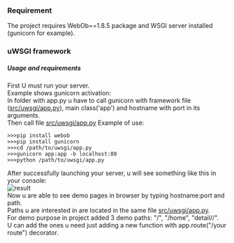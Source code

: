 ### Requirement
The project requires WebOb==1.8.5 package and WSGI server installed (gunicorn for example).<br>

### uWSGI framework <br>
##### Usage and requirements
First U must run your server.<br>
Example shows gunicorn activation:<br>
In folder with app.py u have to call gunicorn with framework file ([src/uwsgi/app.py](/src/uwsgi/app.py)), main class('app') and hostname with port in its arguments.<br>
Then call file [src/uwsgi/app.py](/src/uwsgi/app.py)
Example of use:<br>
```
>>>pip install webob
>>>pip install gunicorn
>>>cd /path/to/uwsgi/app.py
>>>gunicorn app:app -b localhost:80
>>>python /path/to/uwsgi/app.py
```
After successfully launching your server, u will see something like this in your console:<br>
![result](https://github.com/aozerets/web-dev/tree/master/share/images/running.jpg)<br>
Now u are able to see demo pages in browser by typing hostname:port and path.<br>
Paths u are interested in are located in the same file [src/uwsgi/app.py](/src/uwsgi/app.py).<br>
For demo purpose in project added 3 demo paths: "/", "/home", "detail/<name>/<age>".<br>
U can add the ones u need just adding a new function with app.route("/your route") decorator.<br>


